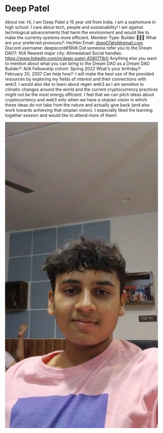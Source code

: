 # Deep Patel

About me: Hi, I am Deep Patel a 15 year old from India. I am a sophomore in high school. I care about tech, people and sustainability! I am against technlogical advancements that harm the environment and would like to make the currenty systems more efficient.
Member Type: Builder 👷🏾‍♀️
What are your preferred pronouns?: He/Him
Email: deep07ahd@gmail.com
Discord username: deepscord#1906
Did someone refer you to the Dream DAO?: N/A
Nearest major city: Ahmedabad
Social handles: https://www.linkedin.com/in/deep-patel-4590711b1/
Anything else you want to mention about what you can bring to the Dream DAO as a Dream DAO Builder?: N/A
Fellowship cohort: Spring 2022
What's your birthday?: February 20, 2007
Can help how?: I will make the best use of the provided resources by exploring my fields of interest and their connections with web3. I would also like to learn about regen web3 as I am sensitive to climatic changes around the world and the current cryptocurrency practices might not be the most energy efficient. I feel that we can pitch ideas about cryptocurrency and web3 only when we have a utopian vision in which these ideas do not take from the nature and actually give back (and also work towards achieving that utopian vision).
I especially liked the learning together session and would like to attend more of them!

![Deep.jpg](../../Dream%20DAO%20Voting%20Member%20List%201790792012994a419257db8f8a7807ff/%5BS2%5D%20Dream%20DAO%20Founding%20Voting%20Member%20List%202c05a57dde504a87a8ced236cce0b149/Deep%20Patel%207b53743e9ca14ce18064f422e8c0e2b7/Deep.jpg)